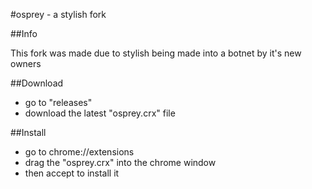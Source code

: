#osprey - a stylish fork


##Info

This fork was made due to stylish being made into a botnet by it's new owners


##Download

* go to "releases"
* download the latest "osprey.crx" file

##Install

* go to chrome://extensions
* drag the "osprey.crx" into the chrome window
* then accept to install it



